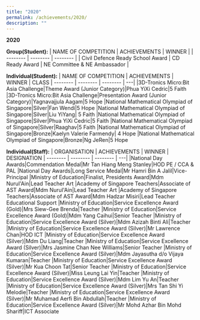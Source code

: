 ```yaml
---
title: "2020"
permalink: /achievements/2020/
description: ""
---
```

**2020**

**Group(Student):**
| NAME OF COMPETITION | ACHIEVEMENTS | WINNER |
| -------- | -------- | -------- |
| Civil Defence Ready School Award     | CD Ready Award     | NE Committee & NE Ambassador     |

**Individual(Student):**
| NAME OF COMPETITION | ACHIEVEMENTS | WINNER | CLASS
| -------- | -------- | -------- | ---|
|3D-Tronics Micro:Bit Asia Challenge|Theme Award (Junior Category)|Phua YiXi Cedric|5 Faith
|3D-Tronics Micro:Bit Asia Challenge|Presentation Award (Junior Category)|Yagnavajjula Aagam|5 Hope
|National Mathematical Olympiad of Singapore|Silver|Fan Wendi|5 Hope
|National Mathematical Olympiad of Singapore|Silver|Liu YiYang| 5 Faith
|National Mathematical Olympiad of Singapore|Silver|Phua YiXi Cedric|5 Faith
|National Mathematical Olympiad of Singapore|Silver|Raaghav|5 Faith
|National Mathematical Olympiad of Singapore|Bronze|Kaelyn Valerie Farmendy| 4 Hope
|National Mathematical Olympiad of Singapore|Bronze|Ng JeRen|5 Hope

**Individual(Staff):**
| ORGANISATION | ACHIEVEMENTS | WINNER | DESIGNATION
| -------- | -------- | -------- | ---|
|National Day Awards|Commendation Medal|Mr Tan Hiang Meng Stanley|HOD PE / CCA & PAL
|National Day Awards|Long Service Medal|Mr Hamri Bin A Jalil|Vice-Principal
|Ministry of Education|Finalist, Presidents Award|Mdm Nurul'Ain|Lead Teacher Art
|Academy of Singapore Teachers|Associate of AST Award|Mdm Nurul'Ain|Lead Teacher Art
|Academy of Singapore Teachers|Associate of AST Award|Mdm Hadzar Misiri|Lead Teacher Educational Support
|Ministry of Education|Service Excellence Award (Gold)|Mrs Siew-Gee Brenda|Teacher
|Ministry of Education|Service Excellence Award (Gold)|Mdm Yang Caihui|Senior Teacher
|Ministry of Education|Service Excellence Award (Silver)|Mdm Azizah Binti Ali|Teacher
|Ministry of Education|Service Excellence Award (Silver)|Mr Lawrence Chan|HOD ICT
|Ministry of Education|Service Excellence Award (Silver)|Mdm Du Liang|Teacher
|Ministry of Education|Service Excellence Award (Silver)|Mrs Jasmine Chan Nee Williams|Senior Teacher
|Ministry of Education|Service Excellence Award (Silver)|Mdm Jayasutha d/o Vijaya Kumaran|Teacher
|Ministry of Education|Service Excellence Award (Silver)|Mr Kua Choon Tat|Senior Teacher
|Ministry of Education|Service Excellence Award (Silver)|Miss Leung Lai Yin|Teacher
|Ministry of Education|Service Excellence Award (Silver)|Mdm Lim Yu An|Teacher
|Ministry of Education|Service Excellence Award (Silver)|Mrs Tan Shi Yi Melodie|Teacher
|Ministry of Education|Service Excellence Award (Silver)|Mr Muhamad Aerfi Bin Abdullah|Teacher
|Ministry of Education|Service Excellence Award (Silver)|Mr Mohd Azhar Bin Mohd Shariff|ICT Associate